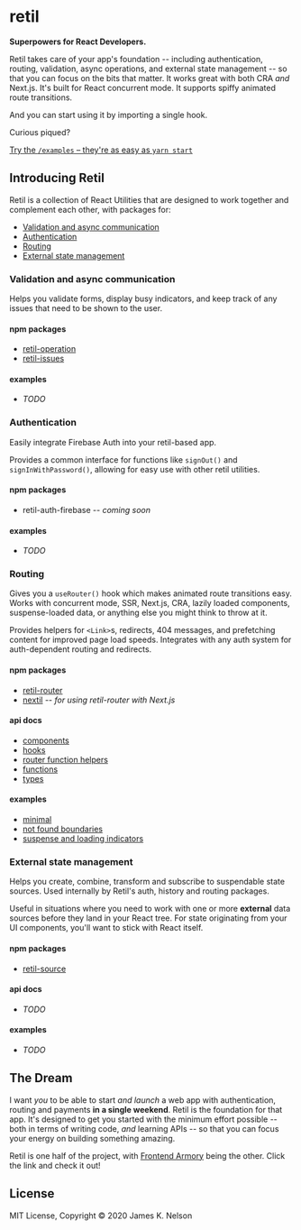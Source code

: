 retil
=====

**Superpowers for React Developers.**

Retil takes care of your app's foundation -- including authentication, routing, validation, async operations, and external state management -- so that you can focus on the bits that matter. It works great with both CRA *and* Next.js. It's built for React concurrent mode. It supports spiffy animated route transitions.

And you can start using it by importing a single hook.

Curious piqued?

[Try the `/examples` &ndash; they're as easy as `yarn start`](./examples)


## Introducing Retil

Retil is a collection of React Utilities that are designed to work together and complement each other, with packages for:

- [Validation and async communication](#validation-and-async-communication)
- [Authentication](#authentication)
- [Routing](#routing)
- [External state management](#external-state-management)


### Validation and async communication

Helps you validate forms, display busy indicators, and keep track of any issues that need to be shown to the user.

#### npm packages

- [retil-operation](./packages/retil-operation)
- [retil-issues](./packages/retil-issues)

#### examples

- *TODO*


### Authentication

Easily integrate Firebase Auth into your retil-based app.

Provides a common interface for functions like `signOut()` and `signInWithPassword()`, allowing for easy use with other retil utilities.

#### npm packages

- retil-auth-firebase -- *coming soon*

#### examples

- *TODO*


### Routing

Gives you a `useRouter()` hook which makes animated route transitions easy. Works with concurrent mode, SSR, Next.js, CRA, lazily loaded components, suspense-loaded data, or anything else you might think to throw at it.

Provides helpers for `<Link>`s, redirects, 404 messages, and prefetching content for improved page load speeds. Integrates with any auth system for auth-dependent routing and redirects.

#### npm packages

- [retil-router](./packages/retil-router)
- [nextil](./packages/nextil) -- *for using retil-router with Next.js*

#### api docs

- [components](/docs/router-api.md#components)
- [hooks](/docs/router-api.md#hooks)
- [router function helpers](/docs/router-api.md#router-function-helpers)
- [functions](/docs/router-api.md#functions)
- [types](/docs/router-api.md#types)


#### examples

- [minimal](./examples/router-minimal)
- [not found boundaries](./examples/router-not-found-boundary)
- [suspense and loading indicators](./examples/router-suspense-loading-indicators)


### External state management

Helps you create, combine, transform and subscribe to suspendable state sources. Used internally by Retil's auth, history and routing packages.

Useful in situations where you need to work with one or more **external** data sources before they land in your React tree. For state originating from your UI components, you'll want to stick with React itself.

#### npm packages

- [retil-source](./packages/retil-source)

#### api docs

- *TODO*

#### examples

- *TODO*



## The Dream

I want *you* to be able to start *and launch* a web app with authentication, routing and payments **in a single weekend**. Retil is the foundation for that app. It's designed to get you started with the minimum effort possible -- both in terms of writing code, *and* learning APIs -- so that you can focus your energy on building something amazing.

Retil is one half of the project, with [Frontend Armory](https://frontarm.com) being the other. Click the link and check it out!


## License

MIT License, Copyright &copy; 2020 James K. Nelson
